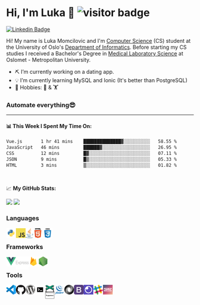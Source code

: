 # Hi, I'm Luka 👋 ![visitor badge](https://visitor-badge.glitch.me/badge?page_id=lukamo1996.visitor-badge)

[![Linkedin Badge](https://img.shields.io/badge/-LinkedIn-0e76a8?style=flat-square&logo=Linkedin&logoColor=white)](https://www.linkedin.com/in/luka-momcilovic-2102b4226//)

Hi! My name is Luka Momcilovic and I'm [Computer Science](https://www.uio.no/studier/program/informatikk-programmering/) (CS) student at the University of Oslo's [Department of Informatics](https://www.mn.uio.no/ifi/english/). Before starting my CS studies I received a Bachelor's Degree in [Medical Laboratory Science](https://www.oslomet.no/studier/hv/bioingenioer) at Oslomet - Metropolitan University.

- ⛏ I’m currently working on a dating app.
- 💡 I’m currently learning MySQL and Ionic (It's better than PostgreSQL)
- 🎨 Hobbies: 🎾 & 🏋️
### Automate everything😎

---

#### 📊 This Week I Spent My Time On:
<!--START_SECTION:waka-->
```text
Vue.js       1 hr 41 mins    ██████████████▓░░░░░░░░░░   58.55 % 
JavaScript   46 mins         ██████▓░░░░░░░░░░░░░░░░░░   26.95 % 
CSS          12 mins         █▓░░░░░░░░░░░░░░░░░░░░░░░   07.11 % 
JSON         9 mins          █▒░░░░░░░░░░░░░░░░░░░░░░░   05.33 % 
HTML         3 mins          ▒░░░░░░░░░░░░░░░░░░░░░░░░   01.82 % 
```
<!--END_SECTION:waka-->
<br>

📈 **My GitHub Stats:**
<p>
  <img height="150em" src="https://github-readme-stats.vercel.app/api?username=lukamo1996&show_icons=true&hide_border=true&&count_private=true&include_all_commits=true" />
  <img height="150em" src="https://github-readme-stats.vercel.app/api/top-langs/?username=lukamo1996&exclude_repo=KNN-Image-Classification&show_icons=true&hide_border=true&layout=compact&langs_count=8"/>
</p>

### Languages
<img align="left" alt="Python" width="26px" src="./icons/python.png" />
<img align="left" alt="JavaScript" width="26px" src="./icons/javascript.png" />
<img align="left" alt="Java" width="20px" src="./icons/java.png" />
<img align="left" alt="HTML5" width="26px" src="./icons/html.png" />
<img align="left" alt="CSS3" width="26px" src="./icons/css.png" />
<br>

### Frameworks
<img align="left" alt="Vue" width="26px" src="./icons/vue.png" />
<img align="left" alt="Express" width="34px" src="./icons/express.png" />
<img align="left" alt="Firebase" width="26px" src="./icons/firebase.png" />
<img align="left" alt="Node.js" width="26px" src="./icons/nodejs.png" />
<br>

### Tools
<img align="left" alt="Visual Studio Code" width="26px" src="https://raw.githubusercontent.com/github/explore/80688e429a7d4ef2fca1e82350fe8e3517d3494d/topics/visual-studio-code/visual-studio-code.png" />
<img align="left" alt="GitHub" width="26px" src="https://raw.githubusercontent.com/github/explore/78df643247d429f6cc873026c0622819ad797942/topics/github/github.png" />
<img align="left" alt="Wordpress" width="26px" src="./icons/wordpress.png" />
<img align="left" alt="Terminal" width="26px" src="./icons/cli.png" />
<img align="left" alt="Puppeteer" width="26px" src="./icons/puppeteer.png" />
<img align="left" alt="jQuery" width="26px" src="./icons/jquery2.png" />
<img align="left" alt="JSON" width="26px" src="./icons/json.png" />
<img align="left" alt="Bootstrap" width="26px" src="./icons/bootstrap.png" />
<img align="left" alt="Insomnia" width="26px" src="./icons/insomnia.jpg" />
<img align="left" alt="Slack" width="26px" src="./icons/slack.jpg" />
<img align="left" alt="Pageclip" width="26px" src="./icons/pageclip.jpg" />

<br>
